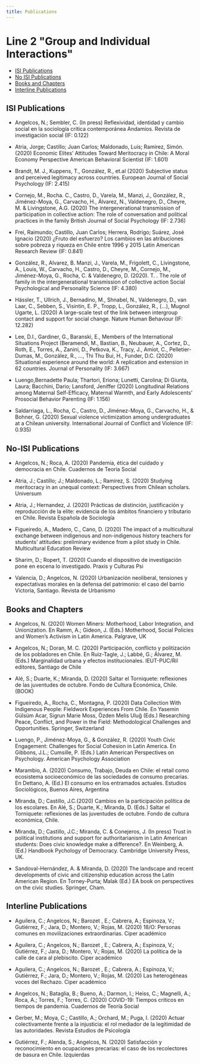 ```yaml
---
title: Publications 
---
```


# Line 2 "Group and Individual Interactions"

- [ISI Publications](#isi-publications)
- [No ISI Publications](#no-isi-publucations)
- [Books and Chapters](#books-and-chapters)
- [Interline Publications](#interline-publications)

## ISI Publications

- Angelcos, N.; Sembler, C.	(In press) Reflexividad, identidad y cambio social en la sociología crítica contemporánea	Andamios. Revista de investigación social	(IF: 0.122)

- Atria, Jorge; Castillo; Juan Carlos; Maldonado, Luis; Ramirez, Simón. (2020) Economic Elites’ Attitudes Toward Meritocracy in Chile: A Moral Economy Perspective	American Behavioral Scientist	(IF: 1.601)

- Brandt, M. J., Kuppens, T., González, R., et.al (2020)	Subjective status and perceived legitimacy across countries.	European Journal of Social Psychology	(IF: 2.415)

- Cornejo, M., Rocha. C., Castro, D., Varela, M., Manzi, J., González, R., Jiménez-Moya, G., Carvacho, H., Álvarez, N., Valdenegro, D., Cheyre, M. & Livingstone, A.G. (2020)	The intergenerational transmission of participation in collective action: The role of conversation and political practices in the family	British Journal of Social Psychology	(IF: 2.736)

- Frei, Raimundo; Castillo, Juan Carlos; Herrera, Rodrigo; Suárez, José Ignacio (2020)	¿Fruto del esfuerzo? Los cambios en las atribuciones sobre pobreza y riqueza en Chile entre 1996 y 2015	Latin American Research Review	(IF: 0.841)

- González, R., Alvarez, B. Manzi, J., Varela, M., Frigolett, C., Livingstone, A., Louis, W., Carvacho, H., Castro, D., Cheyre, M., Cornejo, M., Jiménez-Moya, G., Rocha, C. & Valdenegro, D. (2020). T. .	The role of family in the intergenerational transmission of collective action	Social Psychological and Personality Science	(IF: 4.380)

- Hässler, T., Ullrich, J., Bernadino, M., Shnabel, N., Valdenegro, D., van Laar, C., Sebben, S., Visintin, E. P., Tropp, L., González, R., (…), Mugnol Ugarte, L. (2020)	A large-scale test of the link between intergroup contact and support for social change.	Nature Human Behaviour	(IF: 12.282)

- Lee, D.I., Gardiner, G., Baranski, E., Members of the International Situations Project (Beramendi, M., Bastian, B., Neubauer, A., Cortez, D., Roth, E., Torres, A., Zanini, D., Petkova, K., Tracy, J., Amiot, C., Pelletier-Dumas, M., González, R., …, Thi Thu Bui, H., Funder, D.C. (2020) Situational experience around the world: A replication and extension in 62 countries.	Journal of Personality	(IF: 3.667)

- Luengo,Bernadette Paula; Thartori, Eriona; Lunetti, Carolina; Di Giunta, Laura; Bacchini, Dario; Lansford, Jeniffer (2020)	Longitudinal Relations among Maternal Self-Efficacy, Maternal Warmth, and Early Adolescents’ Prosocial Behavior	Parenting	(IF: 1.156)

- Saldarriaga, L., Rocha, C., Castro, D., Jiménez-Moya, G., Carvacho, H., & Bohner, G. (2020)	Sexual violence victimization among undergraduates at a Chilean university.	International Journal of Conflict and Violence (IF: 0.935)

## No-ISI Publications

- Angelcos, N.; Roca, A. (2020)	Pandemia, ética del cuidado y democracia en Chile.	Cuadernos de Teoría Social

- Atria, J.; Castillo; J.; Maldonado, L.; Ramirez, S.	(2020) Studying meritocracy in an unequal context: Perspectives from Chilean scholars.	Universum

- Atria, J.; Hernandez, J. (2020)	Prácticas de distinción, justificación y reproducción de la elite: evidencia de los ámbitos financiero y tributario en Chile.	Revista Española de Sociología

- Figueiredo, A., Madero, C., Cano, D. (2020)	The impact of a multicultural exchange between indigenous and non-indigenous history teachers for students’ attitudes: preliminary evidence from a pilot study in Chile.	Multicultural Education Review

- Sharim, D.; Ropert, T. (2020)	Cuando el dispositivo de investigación pone en escena lo investigado.	Praxis y Culturas Psi

- Valencia, D.; Angelcos, N. (2020)	Urbanización neoliberal, tensiones y expectativas morales en la defensa del patrimonio: el caso del barrio Victoria, Santiago.	Revista de Urbanismo

## Books and Chapters

- Angelcos, N. (2020)	Women Miners: Motherhood, Labor Integration, and Unionization. En	Ramm, A.; Gideon, J. (Eds.)	Motherhood, Social Policies and Women’s Activism in Latin America.	Palgrave, UK

- Angelcos, N.; Doran, M. C. (2020)	Participación, conflicto y politización de los pobladores en Chile. En	Ruiz-Tagle, J.; Labbé, G.; Álvarez, M. (Eds.)	Marginalidad urbana y efectos institucionales.	IEUT-PUC/Ril editores, Santiago de Chile

- Alé, S.; Duarte, K.; Miranda, D. (2020) Saltar el Torniquete: reflexiones de las juventudes de octubre.	Fondo de Cultura Económica, Chile. (BOOK)

- Figueiredo, A., Rocha, C., Montagna, P.	(2020) Data Collection With Indigenous People: Fieldwork Experiences From Chile. En	Yasemin Gülsüm Acar, Sigrun Marie Moss, Özden Melis Uluğ (Eds.)	Researching Peace, Conflict, and Power in the Field: Methodological Challenges and Opportunities. Springer, Switzerland

- Luengo, P., Jiménez-Moya, G., & González, R. (2020)	Youth Civic Engagement: Challenges for Social Cohesion in Latin America. En Gibbons, J.L.; Cumsille, P. (Eds.)	Latin American Perspectives on Psychology. 	American Psychology Association

- Marambio, A. (2020)	Consumo, Trabajo, Deuda en Chile: el retail como ecosistema socioeconómico de las sociedades de consumo precarias. En Dettano, A. (Ed.)	El consumo en los entramados actuales.	Estudios Sociológicos, Buenos Aires, Argentina

- Miranda, D.; Castillo, J.C.(2020)	Cambios en la participación política de los escolares. En	Alé, S.; Duarte, K.; Miranda, D. (Eds.) 	Saltar el Torniquete: reflexiones de las juventudes de octubre.	Fondo de cultura económica, Chile.

- Miranda, D.; Castillo, J.C.; Miranda, C. & Conejeros, J. (In press)	Trust in political institutions and support for authoritarianism in Latin American students: Does civic knowledge make a difference?. En	Weinberg, A. (Ed.)	Handbook Pychology of Democracy.	Cambridge University Press, UK.

- Sandoval-Hernández, A. & Miranda, D. (2020)	The landscape and recent developments of civic and citizenship education across the Latin American Region. En	Torney-Purta; Malak (Ed.)	EA book on perspectives on the civic studies. Springer, Cham.

## Interline Publications

- Aguilera, C.; Angelcos, N.; Barozet , E.; Cabrera, A.; Espinoza, V.; Gutiérrez, F.; Jara, D.; Montero, V.; Rojas, M. (2020)	18/O: Personas comunes en movilizaciones extraordinarias.	Ciper académico

- Aguilera, C.; Angelcos, N.; Barozet , E.; Cabrera, A.; Espinoza, V.; Gutiérrez, F.; Jara, D.; Montero, V.; Rojas, M. (2020)	La política de la calle de cara al plebiscito.	Ciper académico

- Aguilera, C.; Angelcos, N.; Barozet , E.; Cabrera, A.; Espinoza, V.; Gutiérrez, F.; Jara, D.; Montero, V.; Rojas, M. (2020)	Las heterogéneas voces del Rechazo.	Ciper académico

- Angelcos, N.; Bataglia, B.; Bueno, A.; Darmon, I.; Heiss, C.; Magnelli, A.; Roca, A.; Torres, F.; Torres, C. (2020)	COVID-19: Tiempos críticos en tiempos de pandemia.	Cuadernos de Teoría Social

- Gerber, M.; Moya, C.; Castillo, A.; Orchard, M.; Puga, I.	(2020) Actuar colectivamente frente a la injusticia: el rol mediador de la legitimidad de las autoridades.	Revista Estudios de Psicología

- Gutiérrez, F.; Alenda, S.; Angelcos, N. (2020)	Satisfacción y reconocimiento en ocupaciones precarias: el caso de los recolectores de basura en Chile.	Izquierdas